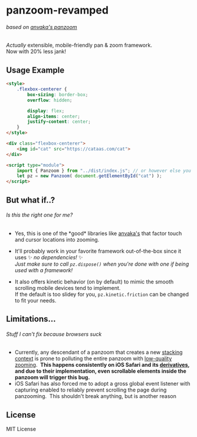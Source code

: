 # panzoom-revamped
###### based on [anvaka's panzoom](https://github.com/anvaka/panzoom)

*Actually* extensible, mobile-friendly pan & zoom framework.<br>
Now with 20% less jank!

## Usage Example
```html
<style>
    .flexbox-centerer {
        box-sizing: border-box;
        overflow: hidden;

        display: flex;
        align-items: center;
        justify-content: center;
    }
</style>

<div class="flexbox-centerer">
    <img id="cat" src="https://cataas.com/cat">
</div>

<script type="module">
    import { Panzoom } from "../dist/index.js"; // or however else you'd import in your environment
    let pz = new Panzoom( document.getElementById("cat") );
</script>
```

## But what if..?
###### Is this the right one for me?
- Yes, this is one of the \*good\* libraries like [anvaka's](https://github.com/anvaka/panzoom) that factor touch and cursor locations into zooming.

- It'll probably work in your favorite framework out-of-the-box since it uses ✨ *no dependencies!* ✨<br>
*Just make sure to call `pz.dispose()` when you're done with one if being used with a framework!*
- It also offers kinetic behavior (on by default) to mimic the smooth scrolling mobile devices tend to implement.<br>
If the default is too slidey for you, `pz.kinetic.friction` can be changed to fit your needs.<br>

## Limitations...
###### Stuff I can't fix because browsers suck
- Currently, any descendant of a panzoom that creates a new [stacking context](https://developer.mozilla.org/en-US/docs/Web/CSS/CSS_positioned_layout/Stacking_context) is prone to polluting the entire panzoom with [low-quality zooming](https://www.youtube.com/watch?v=ZrA5hD-XRgk). &nbsp;**This happens consistently on iOS Safari and its [derivatives](https://en.wikipedia.org/wiki/WebKit?useskin=vector), and due to their implementation, even scrollable elements inside the panzoom will trigger this bug.**
- iOS Safari has also forced me to adopt a gross global event listener with capturing enabled to reliably prevent scrolling the page during panzooming. &nbsp;This shouldn't break anything, but is another reason
## License

MIT License
